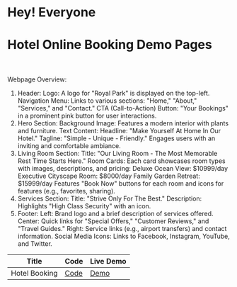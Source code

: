 # Hey! Everyone 

# Hotel Online Booking Demo Pages<br><br>
Webpage Overview:
1. Header:
Logo: A logo for "Royal Park" is displayed on the top-left.
Navigation Menu: Links to various sections: "Home," "About," "Services," and "Contact."
CTA (Call-to-Action) Button: "Your Bookings" in a prominent pink button for user interactions.
2. Hero Section:
Background Image: Features a modern interior with plants and furniture.
Text Content:
Headline: "Make Yourself At Home In Our Hotel."
Tagline: "Simple - Unique - Friendly."
Engages users with an inviting and comfortable ambiance.
3. Living Room Section:
Title: "Our Living Room - The Most Memorable Rest Time Starts Here."
Room Cards:
Each card showcases room types with images, descriptions, and pricing:
Deluxe Ocean View: $10999/day
Executive Cityscape Room: $8000/day
Family Garden Retreat: $15999/day
Features "Book Now" buttons for each room and icons for features (e.g., favorites, sharing).
4. Services Section:
Title: "Strive Only For The Best."
Description: Highlights "High Class Security" with an icon.
5. Footer:
Left: Brand logo and a brief description of services offered.
Center: Quick links for "Special Offers," "Customer Reviews," and "Travel Guides."
Right: Service links (e.g., airport transfers) and contact information.
Social Media Icons: Links to Facebook, Instagram, YouTube, and Twitter.


| Title | Code | Live Demo |
| ----- | ---- | --------- |
|Hotel Booking| [Code](https://github.com/iamsandeshk/HotelBokking/tree/main)| [Demo](https://iamsandeshk.github.io/HotelBokking/)|
